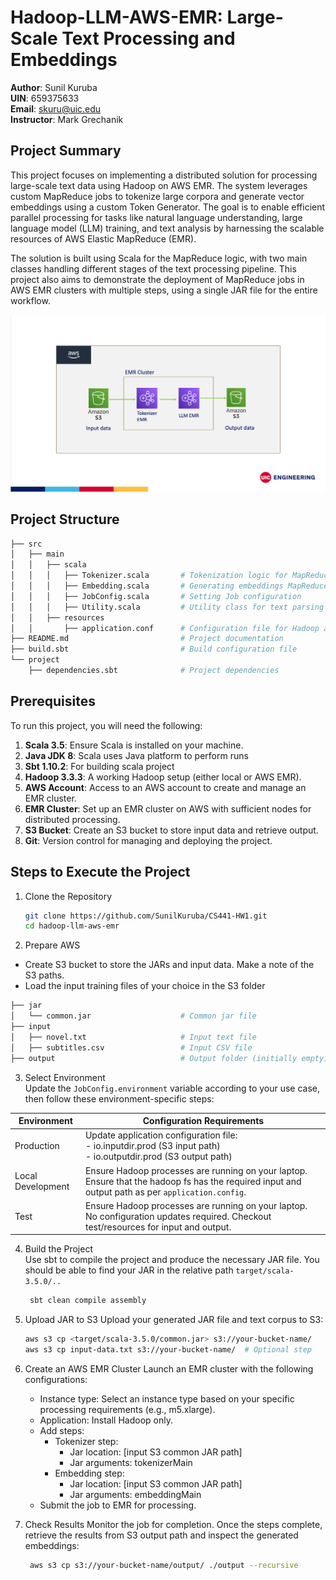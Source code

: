 # Hadoop-LLM-AWS-EMR: Large-Scale Text Processing and Embeddings

**Author**: Sunil Kuruba <br />
**UIN**: 659375633 <br />
**Email**: skuru@uic.edu <br />
**Instructor**: Mark Grechanik

## Project Summary

This project focuses on implementing a distributed solution for processing large-scale text data using Hadoop on AWS EMR. The system leverages custom MapReduce jobs to tokenize large corpora and generate vector embeddings using a custom Token Generator. The goal is to enable efficient parallel processing for tasks like natural language understanding, large language model (LLM) training, and text analysis by harnessing the scalable resources of AWS Elastic MapReduce (EMR).

The solution is built using Scala for the MapReduce logic, with two main classes handling different stages of the text processing pipeline. This project also aims to demonstrate the deployment of MapReduce jobs in AWS EMR clusters with multiple steps, using a single JAR file for the entire workflow.

![img.png](img.png)
## Project Structure

```bash
├── src
│   ├── main
│   │   ├── scala
│   │   │   ├── Tokenizer.scala       # Tokenization logic for MapReduce
│   │   │   ├── Embedding.scala       # Generating embeddings MapReduce
│   │   │   ├── JobConfig.scala       # Setting Job configuration
│   │   │   ├── Utility.scala         # Utility class for text parsing
│   │   ├── resources
│   │       ├── application.conf      # Configuration file for Hadoop and job settings
├── README.md                         # Project documentation
├── build.sbt                         # Build configuration file
└── project
    ├── dependencies.sbt              # Project dependencies
```
## Prerequisites

To run this project, you will need the following:

1. **Scala 3.5**: Ensure Scala is installed on your machine.
2. **Java JDK 8**: Scala uses Java platform to perform runs
3. **Sbt 1.10.2**: For building scala project
2. **Hadoop 3.3.3**: A working Hadoop setup (either local or AWS EMR).
3. **AWS Account**: Access to an AWS account to create and manage an EMR cluster.
4. **EMR Cluster**: Set up an EMR cluster on AWS with sufficient nodes for distributed processing.
5. **S3 Bucket**: Create an S3 bucket to store input data and retrieve output.
6. **Git**: Version control for managing and deploying the project.

## Steps to Execute the Project
1. Clone the Repository
    ```bash
   git clone https://github.com/SunilKuruba/CS441-HW1.git
   cd hadoop-llm-aws-emr
   
2. Prepare AWS
* Create S3 bucket to store the JARs and input data. Make a note of the S3 paths.
* Load the input training files of your choice in the S3 folder
```bash
├── jar
│   └── common.jar                    # Common jar file
├── input
│   ├── novel.txt                     # Input text file
│   ├── subtitles.csv                 # Input CSV file
├── output                            # Output folder (initially empty)
```

3. Select Environment </br>
   Update the `JobConfig.environment` variable according to your use case, then follow these environment-specific steps: 

|  Environment | Configuration Requirements                                                                                                                        |
|---|---------------------------------------------------------------------------------------------------------------------------------------------------|
| Production | Update application configuration file: </br> - io.inputdir.prod (S3 input path) </br> - io.outputdir.prod (S3 output path)                        |
|  Local Development | Ensure Hadoop processes are running on your laptop. Ensure that the hadoop fs has the required input and output path as per `application.config`. |
| Test  | Ensure Hadoop processes are running on your laptop. No configuration updates required. Checkout test/resources for input and output.              |

4. Build the Project </br>
    Use sbt to compile the project and produce the necessary JAR file. You should be able to find your JAR in the relative path `target/scala-3.5.0/..`
   ```bash
    sbt clean compile assembly
5. Upload JAR to S3
   Upload your generated JAR file and text corpus to S3:

    ```bash
    aws s3 cp <target/scala-3.5.0/common.jar> s3://your-bucket-name/
    aws s3 cp input-data.txt s3://your-bucket-name/  # Optional step
6. Create an AWS EMR Cluster
   Launch an EMR cluster with the following configurations:
   * Instance type: Select an instance type based on your specific processing requirements (e.g., m5.xlarge).
   * Application: Install Hadoop only.
   * Add steps:
     * Tokenizer step:
       * Jar location: [input S3 common JAR path]
       * Jar arguments: tokenizerMain
     * Embedding step:
       * Jar location: [input S3 common JAR path]
       * Jar arguments: embeddingMain
   * Submit the job to EMR for processing.

7. Check Results
   Monitor the job for completion. Once the steps complete, retrieve the results from S3 output path and inspect the generated embeddings:

   ```bash
    aws s3 cp s3://your-bucket-name/output/ ./output --recursive
   ```
   


